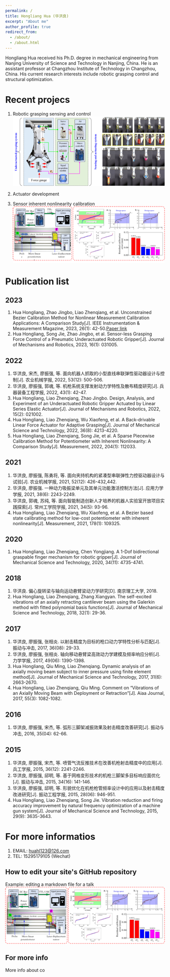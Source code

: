 ```yaml
---
permalink: /
title: Hongliang Hua (华洪良)
excerpt: "About me"
author_profile: true
redirect_from: 
  - /about/
  - /about.html
---
```

Hongliang Hua received his Ph.D. degree in mechanical engineering from Nanjing University of Science and Technology in Nanjing, China. He is an assistant professor at Changzhou Institute of Technology in Changzhou, China. His current research interests include robotic grasping control and structural optimization.

# Recent projecs

1. Robotic grasping sensing and control
![figure](/images/project_RoboticGraspingControl.png)

1. Actuator development

1. Sensor inherent nonlinearity calibration
![figure](/images/project_sensorCalibration.png)


# Publication list

## 2023
  1. Hua Hongliang, Zhao Jingbo, Liao Zhenqiang, et al. Unconstrained Bezier Calibration Method for Nonlinear Measurement Calibration Applications: A Comparison Study[J]. IEEE Instrumentation & Measurement Magazine, 2023, 26(1): 42-50.[Paper link](https://ieeexplore.ieee.org/abstract/document/10034970)
  1. Hua Hongliang, Song Jie, Zhao Jingbo, et al. Sensor-less Grasping Force Control of a Pneumatic Underactuated Robotic Gripper[J]. Journal of Mechanisms and Robotics, 2023, 16(1): 031005.
  
## 2022
  1. 华洪良, 宋杰, 廖振强, 等. 面向机器人抓取的小型直线串联弹性驱动器设计与控制[J]. 农业机械学报, 2022, 53(12): 500-506.
  2. 华洪良, 廖振强, 郭魂, 等. 机枪系统支撑发射动力学特性及散布精度研究[J]. 兵器装备工程学报, 2022, 43(1): 42-47.
  3. Hua Hongliang, Liao Zhenqiang, Zhao Jingbo. Design, Analysis, and Experiment of an Underactuated Robotic Gripper Actuated by Linear Series Elastic Actuator[J]. Journal of Mechanisms and Robotics, 2022, 15(2): 021002.
  4. Hua Hongliang, Liao Zhenqiang, Wu Xiaofeng, et al. A Back-drivable Linear Force Actuator for Adaptive Grasping[J]. Journal of Mechanical Science and Technology, 2022, 36(8): 4213-4220.
  5. Hua Hongliang, Liao Zhenqiang, Song Jie, et al. A Sparse Piecewise Calibration Method for Potentiometer with Inherent Nonlinearity: A Comparison Study[J]. Measurement, 2022, 204(1): 112033.
  
## 2021
  1. 华洪良, 廖振强, 陈勇将, 等. 面向夹持机构的紧凑型串联弹性力控驱动器设计与试验[J]. 农业机械学报, 2021, 52(12): 426-432,442.
  2. 华洪良, 廖振强. 一种动力吸振梁单元及其单元功能激活控制方法[J]. 应用力学学报, 2021, 38(6): 2243-2249.
  3. 华洪良, 郭魂, 苏纯, 等. 面向智能制造创新人才培养的机器人实验室开放项目实践探索[J]. 常州工学院学报, 2021, 34(5): 93-96.
  4. Hua Hongliang, Liao Zhenqiang, Wu Xiaofeng, et al. A Bezier based state calibrating method for low-cost potentiometer with inherent nonlinearity[J]. Measurement, 2021, 178(1): 109325.
  
## 2020
  1. Hua Hongliang, Liao Zhenqiang, Chen Yongjiang. A 1-Dof bidirectional graspable finger mechanism for robotic gripper[J]. Journal of Mechanical Science and Technology, 2020, 34(11): 4735-4741.
  
## 2018
  1. 华洪良. 偏心旋转梁与轴向运动悬臂梁动力学研究[D]. 南京理工大学, 2018.
  2. Hua Hongliang, Liao Zhenqiang, Zhang Xiangyan. The self-excited vibrations of an axially retracting cantilever beam using the Galerkin method with fitted polynomial basis functions[J]. Journal of Mechanical Science and Technology, 2018, 32(1): 29-36.
  
## 2017
  1. 华洪良, 廖振强, 张相炎. 以射击精度为目标的枪口动力学特性分析与匹配[J]. 振动与冲击, 2017, 36(08): 29-33.
  2. 华洪良, 廖振强, 张相炎. 轴向移动悬臂梁高效动力学建模及频率响应分析[J]. 力学学报, 2017, 49(06): 1390-1398.
  3. Hua Hongliang, Qiu Ming, Liao Zhenqiang. Dynamic analysis of an axially moving beam subject to inner pressure using finite element method[J]. Journal of Mechanical Science and Technology, 2017, 31(6): 2663-2670.
  4. Hua Hongliang, Liao Zhenqiang, Qiu Ming. Comment on “Vibrations of an Axially Moving Beam with Deployment or Retraction”[J]. Aiaa Journal, 2017, 55(3): 1082-1082.
  
## 2016
  1. 华洪良, 廖振强, 宋杰, 等. 弧形三脚架减振效果及射击精度改善研究[J]. 振动与冲击, 2016, 35(04): 62-66.
  
## 2015
  1. 华洪良, 廖振强, 宋杰, 等. 喷管气流反推技术在改善机枪射击精度中的应用[J]. 兵工学报, 2015, 36(12): 2241-2246.
  2. 华洪良, 廖振强, 邱明, 等. 基于网格变形技术的机枪三脚架多目标响应面优化[J]. 振动与冲击, 2015, 34(16): 141-146.
  3. 华洪良, 廖振强, 邱明, 等. 形貌优化在机枪枪管频率设计中的应用以及射击精度改进研究[J]. 振动工程学报, 2015, 28(06): 946-951.
  4. Hua Hongliang, Liao Zhenqiang, Song Jie. Vibration reduction and firing accuracy improvement by natural frequency optimization of a machine gun system[J]. Journal of Mechanical Science and Technology, 2015, 29(9): 3635-3643.

# For more informatios
1. EMAIL: huahl123@126.com
2. TEL: 15295179105 (Wechat)



How to edit your site's GitHub repository
------
 
Example: editing a markdown file for a talk
![Editing a markdown file for a talk](/images/project_sensor.png)

For more info
------
More info about co